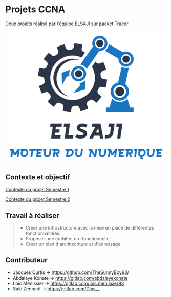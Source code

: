# Projets CCNA

Deux projets réalisé par l'équipe ELSAJI sur packet Tracer.

![alt text](https://github.com/TheSunnyBoy93/3rdyear-ELSAJI-PA/blob/main/Logo/logo%20presta.png)

## Contexte et objectif

[Contexte du projet Semestre 1](https://github.com/TheSunnyBoy93/3rdyear-CCNA/blob/main/Premier%20Semestre/Informations/ccna_1_syllabus.pdf)

[Contexte du projet Semestre 2](https://github.com/TheSunnyBoy93/3rdyear-CCNA/blob/main/Second%20Semestre/Informations/Projet%20CCNAv7%20Partie%202.pdf)

## Travail à réaliser

> - Creer une infrastructure avec la mise en place de différentes fonctionnalitées.
> - Proposer une architecture fonctionnelle.
> - Créer un plan d'architechture et d'adressage.

## Contributeur

* Jacques Curtis -> https://github.com/TheSunnyBoy93/
* Abdalaye Konate -> https://gitlab.com/abdalayekonate
* Loic Menissier -> https://gitlab.com/loic.menissier93
* Saïd Zennadi -> https://gitlab.com/Dias__


